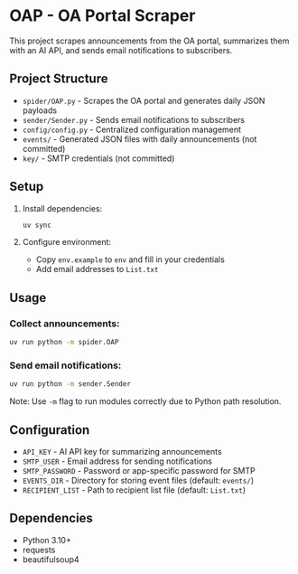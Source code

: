 # OAP - OA Portal Scraper

This project scrapes announcements from the OA portal, summarizes them with an AI API, and sends email notifications to subscribers.

## Project Structure

- `spider/OAP.py` - Scrapes the OA portal and generates daily JSON payloads
- `sender/Sender.py` - Sends email notifications to subscribers
- `config/config.py` - Centralized configuration management
- `events/` - Generated JSON files with daily announcements (not committed)
- `key/` - SMTP credentials (not committed)

## Setup

1. Install dependencies:
   ```bash
   uv sync
   ```

2. Configure environment:
   - Copy `env.example` to `env` and fill in your credentials
   - Add email addresses to `List.txt`

## Usage

### Collect announcements:
```bash
uv run python -m spider.OAP
```

### Send email notifications:
```bash
uv run python -m sender.Sender
```

Note: Use `-m` flag to run modules correctly due to Python path resolution.

## Configuration

- `API_KEY` - AI API key for summarizing announcements
- `SMTP_USER` - Email address for sending notifications
- `SMTP_PASSWORD` - Password or app-specific password for SMTP
- `EVENTS_DIR` - Directory for storing event files (default: `events/`)
- `RECIPIENT_LIST` - Path to recipient list file (default: `List.txt`)

## Dependencies

- Python 3.10+
- requests
- beautifulsoup4